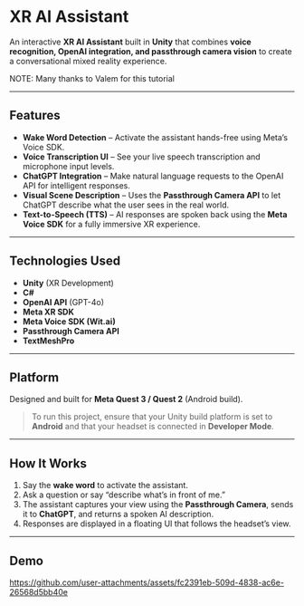 # XR AI Assistant

An interactive **XR AI Assistant** built in **Unity** that combines **voice recognition, OpenAI integration, and passthrough camera vision** to create a conversational mixed reality experience.

NOTE: Many thanks to Valem for this tutorial

---

## Features

-  **Wake Word Detection** – Activate the assistant hands-free using Meta’s Voice SDK.  
-  **Voice Transcription UI** – See your live speech transcription and microphone input levels.  
-  **ChatGPT Integration** – Make natural language requests to the OpenAI API for intelligent responses.  
-  **Visual Scene Description** – Uses the **Passthrough Camera API** to let ChatGPT describe what the user sees in the real world.  
-  **Text-to-Speech (TTS)** – AI responses are spoken back using the **Meta Voice SDK** for a fully immersive XR experience.

---

## Technologies Used

- **Unity** (XR Development)
- **C#**
- **OpenAI API** (GPT-4o)
- **Meta XR SDK**
- **Meta Voice SDK (Wit.ai)**
- **Passthrough Camera API**
- **TextMeshPro**

---

## Platform

Designed and built for **Meta Quest 3 / Quest 2** (Android build).  
> To run this project, ensure that your Unity build platform is set to **Android** and that your headset is connected in **Developer Mode**.

---

## How It Works

1. Say the **wake word** to activate the assistant.  
2. Ask a question or say “describe what’s in front of me.”  
3. The assistant captures your view using the **Passthrough Camera**, sends it to **ChatGPT**, and returns a spoken AI description.  
4. Responses are displayed in a floating UI that follows the headset’s view.

---

## Demo

https://github.com/user-attachments/assets/fc2391eb-509d-4838-ac6e-26568d5bb40e




